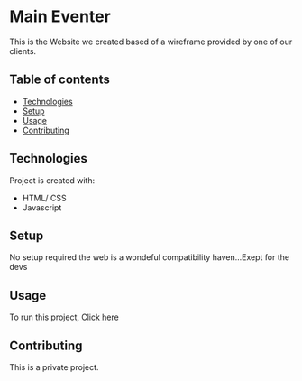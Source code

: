 # Main Eventer

This is the Website we created based of a wireframe provided by one of our clients.

## Table of contents
  - [Technologies](#technologies)
  - [Setup](#setup)
  - [Usage](#usage)
  - [Contributing](#contributing)

	
## Technologies
Project is created with:
* HTML/ CSS
* Javascript
	
## Setup
No setup required the web is a wondeful compatibility haven...Exept for the devs

## Usage

To run this project, [Click here](https://www.github.io/main_Eventer) 


## Contributing
This is a private project.
